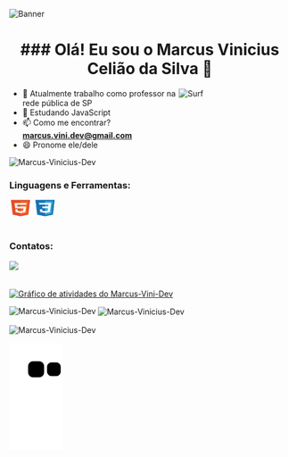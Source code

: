 ![Banner](https://user-images.githubusercontent.com/114368047/194932039-d252774c-8987-426a-bbd1-fc875b5ee6c9.jpg)
<h1 align="center">### Olá! Eu sou o Marcus Vinicius Celião da Silva 👋</h1>

<img align="right" alt="Surf" height="200" width="200"  src="https://user-images.githubusercontent.com/114368047/194947774-51ca199c-92c4-4d00-9331-ead29e353a66.png">

- 🔭 Atualmente trabalho como professor na rede pública de SP
- 🌱 Estudando JavaScript
- 📫 Como me encontrar? **marcus.vini.dev@gmail.com**
- 😄 Pronome ele/dele

<p align="left"> <img src="https://komarev.com/ghpvc/?username=Marcus-Vinicius-Dev&label=Profile%20views&color=0e75b6&style=flat" alt="Marcus-Vinicius-Dev" /> </p>

<h3 align="left">Linguagens e Ferramentas:</h3>
<div align="left" style="display: inline_block">
  <img alt="Marcus-HTML" height="30" width="40" src="https://raw.githubusercontent.com/devicons/devicon/master/icons/html5/html5-original.svg">
  <img alt="Marcus-CSS" height="30" width="40" src="https://raw.githubusercontent.com/devicons/devicon/master/icons/css3/css3-original.svg">
</div><br>
  
<h3 align="left">Contatos:</h3>
<div align="left" style="display: inline_block"> 
  <a href = "mailto:marcus.vini.dev@gmail.com"><img src="https://img.shields.io/badge/-Gmail-%23333?style=for-the-badge&logo=gmail&logoColor=white" target="_blank"></a>
</div><br>

[![Gráfico de atividades do Marcus-Vini-Dev](https://activity-graph.herokuapp.com/graph?username=Marcus-Vinicius-Dev&&theme=xcode)](https://github.com/Marcus-Vinicius-Dev)
  
  <p><img align="left" src="https://github-readme-stats.vercel.app/api/top-langs?username=Marcus-Vinicius-Dev&show_icons=true&locale=en&layout=compact&theme=dark" alt="Marcus-Vinicius-Dev" /></p>

<p>&nbsp;<img align="center" src="https://github-readme-stats.vercel.app/api?username=Marcus-Vinicius-Dev&show_icons=true&locale=en&theme=dark" alt="Marcus-Vinicius-Dev" /></p>

<p><img align="center" src="https://github-readme-streak-stats.herokuapp.com/?user=Marcus-Vinicius-Dev&&theme=dark" alt="Marcus-Vinicius-Dev" /></p>

 
  ![Snake animation](https://github.com/Marcus-Vinicius-Dev/Marcus-Vinicius-Dev/blob/output/github-contribution-grid-snake.svg)
 
